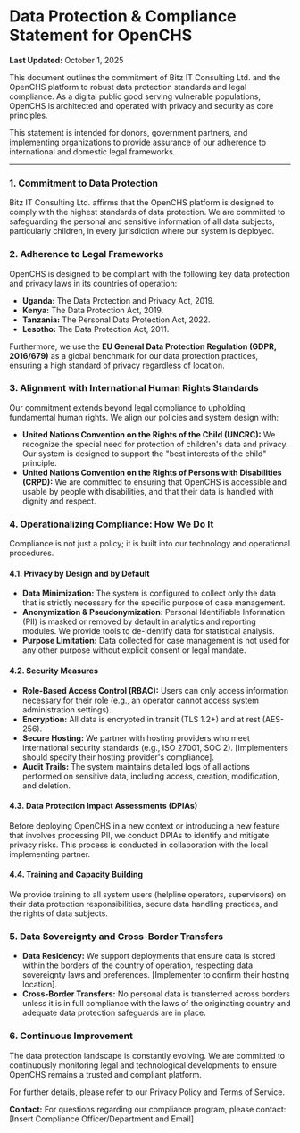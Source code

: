 # Data Protection & Compliance Statement for OpenCHS

**Last Updated:** October 1, 2025

This document outlines the commitment of Bitz IT Consulting Ltd. and the OpenCHS platform to robust data protection standards and legal compliance. As a digital public good serving vulnerable populations, OpenCHS is architected and operated with privacy and security as core principles.

This statement is intended for donors, government partners, and implementing organizations to provide assurance of our adherence to international and domestic legal frameworks.

---

### 1. Commitment to Data Protection

Bitz IT Consulting Ltd. affirms that the OpenCHS platform is designed to comply with the highest standards of data protection. We are committed to safeguarding the personal and sensitive information of all data subjects, particularly children, in every jurisdiction where our system is deployed.

### 2. Adherence to Legal Frameworks

OpenCHS is designed to be compliant with the following key data protection and privacy laws in its countries of operation:

- **Uganda:** The Data Protection and Privacy Act, 2019.
- **Kenya:** The Data Protection Act, 2019.
- **Tanzania:** The Personal Data Protection Act, 2022.
- **Lesotho:** The Data Protection Act, 2011.

Furthermore, we use the **EU General Data Protection Regulation (GDPR, 2016/679)** as a global benchmark for our data protection practices, ensuring a high standard of privacy regardless of location.

### 3. Alignment with International Human Rights Standards

Our commitment extends beyond legal compliance to upholding fundamental human rights. We align our policies and system design with:

- **United Nations Convention on the Rights of the Child (UNCRC):** We recognize the special need for protection of children's data and privacy. Our system is designed to support the "best interests of the child" principle.
- **United Nations Convention on the Rights of Persons with Disabilities (CRPD):** We are committed to ensuring that OpenCHS is accessible and usable by people with disabilities, and that their data is handled with dignity and respect.

### 4. Operationalizing Compliance: How We Do It

Compliance is not just a policy; it is built into our technology and operational procedures.

#### 4.1. Privacy by Design and by Default

- **Data Minimization:** The system is configured to collect only the data that is strictly necessary for the specific purpose of case management.
- **Anonymization & Pseudonymization:** Personal Identifiable Information (PII) is masked or removed by default in analytics and reporting modules. We provide tools to de-identify data for statistical analysis.
- **Purpose Limitation:** Data collected for case management is not used for any other purpose without explicit consent or legal mandate.

#### 4.2. Security Measures

- **Role-Based Access Control (RBAC):** Users can only access information necessary for their role (e.g., an operator cannot access system administration settings).
- **Encryption:** All data is encrypted in transit (TLS 1.2+) and at rest (AES-256).
- **Secure Hosting:** We partner with hosting providers who meet international security standards (e.g., ISO 27001, SOC 2). [Implementers should specify their hosting provider's compliance].
- **Audit Trails:** The system maintains detailed logs of all actions performed on sensitive data, including access, creation, modification, and deletion.

#### 4.3. Data Protection Impact Assessments (DPIAs)

Before deploying OpenCHS in a new context or introducing a new feature that involves processing PII, we conduct DPIAs to identify and mitigate privacy risks. This process is conducted in collaboration with the local implementing partner.

#### 4.4. Training and Capacity Building

We provide training to all system users (helpline operators, supervisors) on their data protection responsibilities, secure data handling practices, and the rights of data subjects.

### 5. Data Sovereignty and Cross-Border Transfers

- **Data Residency:** We support deployments that ensure data is stored within the borders of the country of operation, respecting data sovereignty laws and preferences. [Implementer to confirm their hosting location].
- **Cross-Border Transfers:** No personal data is transferred across borders unless it is in full compliance with the laws of the originating country and adequate data protection safeguards are in place.

### 6. Continuous Improvement

The data protection landscape is constantly evolving. We are committed to continuously monitoring legal and technological developments to ensure OpenCHS remains a trusted and compliant platform.

For further details, please refer to our Privacy Policy and Terms of Service.

**Contact:**
For questions regarding our compliance program, please contact:
[Insert Compliance Officer/Department and Email]
